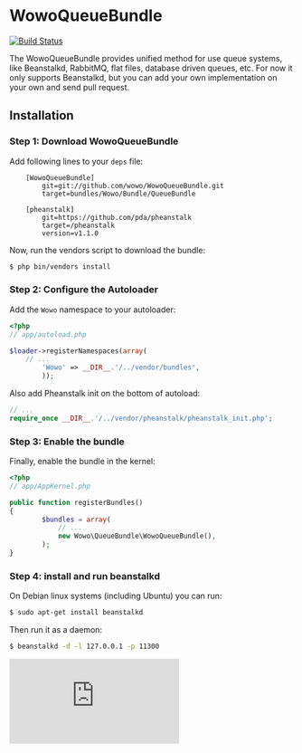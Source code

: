 # WowoQueueBundle

[![Build Status](https://secure.travis-ci.org/wowo/WowoQueueBundle.png)](https://secure.travis-ci.org/wowo/WowoQueueBundle)

The WowoQueueBundle provides unified method for use queue systems, like Beanstalkd, RabbitMQ, flat files,
database driven queues, etc. For now it only supports Beanstalkd, but you can add your own implementation
on your own and send pull request.

## Installation

### Step 1: Download WowoQueueBundle

Add following lines to your `deps` file:

```
    [WowoQueueBundle]
        git=git://github.com/wowo/WowoQueueBundle.git
        target=bundles/Wowo/Bundle/QueueBundle

    [pheanstalk]
        git=https://github.com/pda/pheanstalk
        target=/pheanstalk
        version=v1.1.0

```
Now, run the vendors script to download the bundle:

``` bash
$ php bin/vendors install
```

### Step 2: Configure the Autoloader

Add the `Wowo` namespace to your autoloader:

``` php
<?php
// app/autoload.php

$loader->registerNamespaces(array(
    // ...
        'Wowo' => __DIR__.'/../vendor/bundles',
        ));
```

Also add Pheanstalk init on the bottom of autoload:

``` php
// ...
require_once __DIR__.'/../vendor/pheanstalk/pheanstalk_init.php';
```

### Step 3: Enable the bundle

Finally, enable the bundle in the kernel:

``` php
<?php
// app/AppKernel.php

public function registerBundles()
{
        $bundles = array(
            // ...
            new Wowo\QueueBundle\WowoQueueBundle(),
        );
}
```
### Step 4: install and run beanstalkd

On Debian linux systems (including Ubuntu) you can run:

``` bash
$ sudo apt-get install beanstalkd
```

Then run it as a daemon:

``` bash
$ beanstalkd -d -l 127.0.0.1 -p 11300
```

![tracking](http://sznapka.pl/visits/visits.php?source=github-queue-bundle)